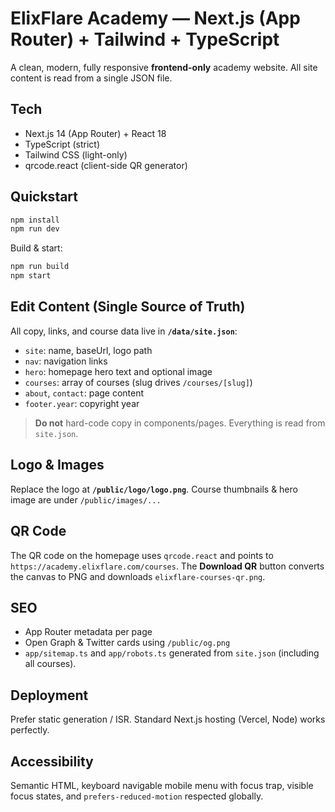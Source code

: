 # ElixFlare Academy — Next.js (App Router) + Tailwind + TypeScript

A clean, modern, fully responsive **frontend-only** academy website. All site content is read from a single JSON file.

## Tech
- Next.js 14 (App Router) + React 18
- TypeScript (strict)
- Tailwind CSS (light-only)
- qrcode.react (client-side QR generator)

## Quickstart
```bash
npm install
npm run dev
```

Build & start:
```bash
npm run build
npm start
```

## Edit Content (Single Source of Truth)
All copy, links, and course data live in **`/data/site.json`**:
- `site`: name, baseUrl, logo path
- `nav`: navigation links
- `hero`: homepage hero text and optional image
- `courses`: array of courses (slug drives `/courses/[slug]`)
- `about`, `contact`: page content
- `footer.year`: copyright year

> **Do not** hard-code copy in components/pages. Everything is read from `site.json`.

## Logo & Images
Replace the logo at **`/public/logo/logo.png`**.
Course thumbnails & hero image are under `/public/images/...`

## QR Code
The QR code on the homepage uses `qrcode.react` and points to `https://academy.elixflare.com/courses`.
The **Download QR** button converts the canvas to PNG and downloads `elixflare-courses-qr.png`.

## SEO
- App Router metadata per page
- Open Graph & Twitter cards using `/public/og.png`
- `app/sitemap.ts` and `app/robots.ts` generated from `site.json` (including all courses).

## Deployment
Prefer static generation / ISR. Standard Next.js hosting (Vercel, Node) works perfectly.

## Accessibility
Semantic HTML, keyboard navigable mobile menu with focus trap, visible focus states, and `prefers-reduced-motion` respected globally.
